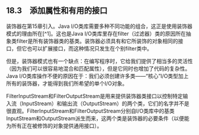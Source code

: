 ## 18.3　添加属性和有用的接口

装饰器在第15章引入。Java I/O类库需要多种不同功能的组合，这正是使用装饰器模式的理由所在[^1]。这也是Java I/O类库里存在filter（过滤器）类的原因所在抽象类filter是所有装饰器类的基类。装饰器必须具有和它所装饰的对象相同的接口，但它也可以扩展接口，而这种情况只发生在个别filter类中。

但是，装饰器模式也有一个缺点：在编写程序时，它给我们提供了相当多的灵活性（因为我们可以很容易地混合和匹配属性），但是它同时也增加了代码的复杂性。Java I/O类库操作不便的原因在于：我们必须创建许多类——“核心”I/O类型加上所有的装饰器，才能得到我们所希望的单个I/O对象。

FilterInputStream和FilterOutputStream是用来提供装饰器类接口以控制特定输入流（InputStream）和输出流（OutputStream）的两个类，它们的名字并不是很直观。FilterInputStream和FilterOutputStream分别自I/O类库中的基类InputStream和OutputStream派生而来，这两个类是装饰器的必要条件（以便能为所有正在被修饰的对象提供通用接口）。